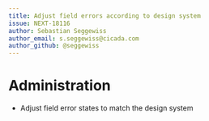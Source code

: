 ```yaml
---
title: Adjust field errors according to design system
issue: NEXT-18116
author: Sebastian Seggewiss
author_email: s.seggewiss@cicada.com
author_github: @seggewiss
---
```

# Administration
* Adjust field error states to match the design system
